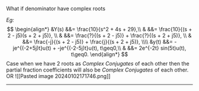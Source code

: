 What if denominator have complex roots

*Eg:*
$$
\begin{align*}
&Y(s) &&= \frac{10}{s^2 + 4s + 29},\\
& &&= \frac{10}{(s + 2 - j5)(s + 2 + j5)}, \\
& &&= \frac{?}{(s + 2 - j5)} + \frac{?}{(s + 2 + j5)}, \\
& &&= \frac{-j}{(s + 2 - j5)} + \frac{j}{(s + 2 + j5)}, \\\\
&y(t) &&= -je^{(-2+5j)t}u(t) + -je^{(-2-5j)t}u(t), t\geq0,\\
& &&= 2e^{-2t} sin(5t)u(t), t\geq0.
\end{align*}
$$
Case when we have $2$ roots as *Complex Conjugates* of each other then the partial fraction coefficients will also be *Complex Conjugates* of each other.
OR
![[Pasted image 20240102171746.png]]
***
